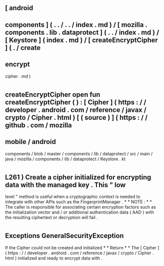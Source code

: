 [
android
-
components
]
(
.
.
/
.
.
/
index
.
md
)
/
[
mozilla
.
components
.
lib
.
dataprotect
]
(
.
.
/
index
.
md
)
/
[
Keystore
]
(
index
.
md
)
/
[
createEncryptCipher
]
(
.
/
create
-
encrypt
-
cipher
.
md
)
#
createEncryptCipher
open
fun
createEncryptCipher
(
)
:
[
Cipher
]
(
https
:
/
/
developer
.
android
.
com
/
reference
/
javax
/
crypto
/
Cipher
.
html
)
[
(
source
)
]
(
https
:
/
/
github
.
com
/
mozilla
-
mobile
/
android
-
components
/
blob
/
master
/
components
/
lib
/
dataprotect
/
src
/
main
/
java
/
mozilla
/
components
/
lib
/
dataprotect
/
Keystore
.
kt
#
L261
)
Create
a
cipher
initialized
for
encrypting
data
with
the
managed
key
.
This
"
low
-
level
"
method
is
useful
when
a
cryptographic
context
is
needed
to
integrate
with
other
APIs
such
as
the
FingerprintManager
.
*
*
NOTE
:
*
*
The
caller
is
responsible
for
associating
certain
encryption
factors
such
as
the
initialization
vector
and
/
or
additional
authentication
data
(
AAD
)
with
the
resulting
ciphertext
or
decryption
will
fail
.
#
#
#
Exceptions
GeneralSecurityException
-
If
the
Cipher
could
not
be
created
and
initialized
*
*
Return
*
*
The
[
Cipher
]
(
https
:
/
/
developer
.
android
.
com
/
reference
/
javax
/
crypto
/
Cipher
.
html
)
initialized
and
ready
to
encrypt
data
with
.
